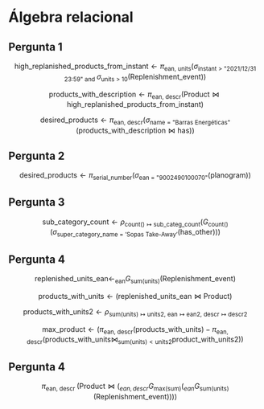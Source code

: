 # Álgebra relacional

## Pergunta 1

$$
\text{high\_replanished\_products\_from\_instant} \leftarrow \pi_{\text{ean, units}}(\sigma_{\text{instant > "2021/12/31 23:59" and }}\sigma_{\text{units > 10}}\text{(Replenishment\_event)})
$$ 

$$
\text{products\_with\_description} \leftarrow \pi_{\text{ean, descr}}(\text{Product} \bowtie \text{high\_replanished\_products\_from\_instant}) 
$$

$$
\text{desired\_products} \leftarrow \pi_{\text{ean, descr}} (\sigma_{\text{name = "Barras Energéticas"}}(\text{products\_with\_description} \bowtie \text{has}))
$$




## Pergunta 2

$$
\text{desired\_products} \leftarrow \pi_{\text{serial\_number}}( \sigma_{\text{ean = "9002490100070"}} (\text{planogram}) )
$$


## Pergunta 3

$$
\text{sub\_category\_count} \leftarrow \rho_{\text{count()}\mapsto\text{sub\_categ\_count}}(G_{\text{count()}}( \sigma_{\text{super\_category\_name = 'Sopas Take-Away'}} (\text{has\_other})))
$$


## Pergunta 4

$$
\text{replenished\_units\_ean} \leftarrow _{\text{ean}}G_{\text{sum(units)}} (\text{Replenishment\_event})  
$$
 
$$
\text{products\_with\_units} \leftarrow (\text{replenished\_units\_ean} \bowtie \text{Product})
$$

$$
\text{products\_with\_units2} \leftarrow \rho_{\text{sum(units)}\mapsto\text{units2, }\text{ean}\mapsto\text{ean2, }\text{descr}\mapsto\text{descr2}}
$$


$$ 
\text{max\_product} \leftarrow ( \pi_{\text{ean, descr}}(\text{products\_with\_units}) - \pi_{\text{ean, descr}} (\text{products\_with\_units} \bowtie_{\text{sum(units)}<\text{units2}} \text{product\_with\_units2} ) )
$$

## Pergunta 4

$$
\pi_{\text{ean, descr }} (\text{Product} \bowtie (_{ean, descr}G_{\text{max(sum)}}(_{ean}G_{\text{sum(units)}}(\text{Replenishment\_event}))))
$$
